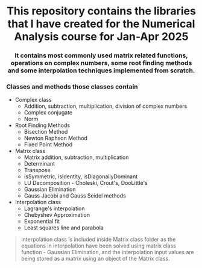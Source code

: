 <h1 align="center"> This repository contains the libraries that I have created for the Numerical Analysis course for Jan-Apr 2025</h1>

<h3 align="center"> It contains most commonly used matrix related functions, operations on complex numbers, some root finding methods and some interpolation techniques implemented from scratch. </h3>

### Classes and methods those classes contain
- Complex class
  - Addition, subtraction, multiplication, division of complex numbers
  - Complex conjugate
  - Norm
- Root Finding Methods
  - Bisection Method
  - Newton Raphson Method
  - Fixed Point Method
- Matrix class
  - Matrix addition, subtraction, multiplication
  - Determinant
  - Transpose
  - isSymmetric, isIdentity, isDiagonallyDominant
  - LU Decomposition - Choleski, Crout's, DooLittle's
  - Gaussian Elimination
  - Gauss Jacobi and Gauss Seidel methods
- Interpolation class
  - Lagrange's interpolation
  - Chebyshev Approximation
  - Exponential fit
  - Least squares line and parabola

> Interpolation class is included inside Matrix class folder as the equations in interpolation have been solved using matrix class function - Gaussian Elimination, and the interpolation input values are being stored as a matrix using an object of the Matrix class.
